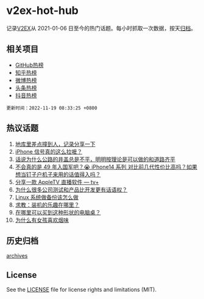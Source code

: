 # v2ex-hot-hub

 记录[V2EX](https://www.v2ex.com/)从 2021-01-06 日至今的热门话题。每小时抓取一次数据，按天[归档](archives)。
 
 ## 相关项目

- [GitHub热榜](https://github.com/lonnyzhang423/github-hot-hub)
- [知乎热榜](https://github.com/lonnyzhang423/zhihu-hot-hub)
- [微博热榜](https://github.com/lonnyzhang423/weibo-hot-hub)
- [头条热榜](https://github.com/lonnyzhang423/toutiao-hot-hub)
- [抖音热榜](https://github.com/lonnyzhang423/douyin-hot-hub)


 `更新时间：2022-11-19 08:33:25 +0800`

## 热议话题

1. [地库里差点撞到人，记录分享一下](https://www.v2ex.com/t/896102)
1. [iPhone 信号真的这么拉嚒？](https://www.v2ex.com/t/896159)
1. [话说为什么公路的井盖总是不平，明明按理论是可以做的和道路齐平](https://www.v2ex.com/t/896118)
1. [不会真的是 49 年入国军吧？😭
iPhone14 系列 对比前几代性价比高吗？如果想当钉子户机子来用的话值得入吗？](https://www.v2ex.com/t/896132)
1. [分享一款 AppleTV 直播软件 — tv+](https://www.v2ex.com/t/896152)
1. [为什么很多公司测试和产品比开发更有话语权？](https://www.v2ex.com/t/896101)
1. [Linux 系统做备份该怎么做](https://www.v2ex.com/t/896119)
1. [求教：装机的乐趣在哪里？](https://www.v2ex.com/t/896181)
1. [在哪里可以买到这种形状的电脑桌？](https://www.v2ex.com/t/896140)
1. [为什么有女孩喜欢烟味](https://www.v2ex.com/t/896236)

## 历史归档

[archives](archives)

## License

See the [LICENSE](LICENSE) file for license rights and limitations (MIT).

